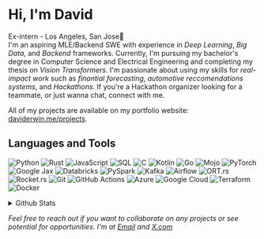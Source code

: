 <!--
## About Me:
Hello there! I'm Davi, an aspiring MLE/Backend SWE with experience in *Deep Learning*, *Big Data*, and *Backend* frameworks. Currently, I'm pursuing my bachelor's degree in Computer Science and Electrical Engineering and completing my thesis on *Vision Transformers*. 
<!-- I'm passionate about building real-world, open-source projects that provide value. I'm currently expanding my skills in native app development using React Native and exploring Generative AI. Additionally, I'm an active participant in hackathons and have won a few of them. I was also a finalist in the Smart India Hackathon 2023. If you're a hackathon organizer looking for a teammate or just want to have a chat with me, feel free to connect with me.

All of my projects are available on my portfolio website: [daviderwin.me/projects](https://daviderwin.me/projects).


## Languages and Tools
![Python](https://img.shields.io/badge/python-3670A0?style=for-the-badge&logo=python&logoColor=ffdd54)
![Rust](https://img.shields.io/badge/rust-%23000000.svg?style=for-the-badge&logo=rust&logoColor=white)
![SQL](https://img.shields.io/badge/SQL-336791?style=for-the-badge&logo=postgresql&logoColor=white)
![C](https://img.shields.io/badge/C-%2300599C.svg?style=for-the-badge&logo=c&logoColor=white)
![Kotlin](https://img.shields.io/badge/kotlin-%230095D5.svg?style=for-the-badge&logo=kotlin&logoColor=white)
![Go](https://img.shields.io/badge/go-%2300ADD8.svg?style=for-the-badge&logo=go&logoColor=white)
![Mojo](https://img.shields.io/badge/mojo-%23000000.svg?style=for-the-badge&logo=mojo&logoColor=orange)
![PyTorch](https://img.shields.io/badge/pytorch-%23EE4C2C.svg?style=for-the-badge&logo=pytorch&logoColor=white)
![Google Jax](https://img.shields.io/badge/google%20jax-%230090D8.svg?style=for-the-badge&logo=google&logoColor=white)
![Databricks](https://img.shields.io/badge/databricks-%23FF3621.svg?style=for-the-badge&logo=databricks&logoColor=white)
![PySpark](https://img.shields.io/badge/pyspark-%23E25A1C.svg?style=for-the-badge&logo=apache-spark&logoColor=white)
![Kafka](https://img.shields.io/badge/kafka-%23023144.svg?style=for-the-badge&logo=apache-kafka&logoColor=white)
![Airflow](https://img.shields.io/badge/airflow-%23017CEE.svg?style=for-the-badge&logo=apache-airflow&logoColor=white)
![ORT.rs](https://img.shields.io/badge/ort.rs-%23000000.svg?style=for-the-badge&logo=rust&logoColor=white)
![Rocket.rs](https://img.shields.io/badge/rocket.rs-%23F74C00.svg?style=for-the-badge&logo=rust&logoColor=white)
![Git](https://img.shields.io/badge/git-%23F05033.svg?style=for-the-badge&logo=git&logoColor=white)
![GitHub Actions](https://img.shields.io/badge/github%20actions-%232088FF.svg?style=for-the-badge&logo=github-actions&logoColor=white)
![Azure](https://img.shields.io/badge/azure-%230078D4.svg?style=for-the-badge&logo=microsoft-azure&logoColor=white)
![Google Cloud](https://img.shields.io/badge/google%20cloud-%234285F4.svg?style=for-the-badge&logo=google-cloud&logoColor=white)
![Terraform](https://img.shields.io/badge/terraform-%23623CE4.svg?style=for-the-badge&logo=terraform&logoColor=white)
![Docker](https://img.shields.io/badge/docker-%230db7ed.svg?style=for-the-badge&logo=docker&logoColor=white)



<details>
  <summary>Github Stats</summary>
  <p><img align="left" src="https://github-readme-stats.vercel.app/api/top-langs?username=dawi369&show_icons=true&locale=en&layout=compact&theme=midnight-purple" alt="dawi369" </p>

<p>&nbsp;<img align="center" src="https://github-readme-stats.vercel.app/api?username=dawi369&show_icons=true&locale=en&theme=midnight-purple" alt="dawi369" /></p>

<p><img align="center" src="https://github-readme-streak-stats.herokuapp.com/?user=dawi369&theme=midnight-purple" alt="dawi369" /></p>
</details>


## Lets Connect
I'm excited to connect with others via [Email](mailto:david.erwin.cz68@gmail.com) and [Twitter](https://twitter.com/0xmle) to chat about projects and tech. I am open to hearing about potential opportunities, discussing them with you, and then potentially collaborating if it's a good fit.
-->



# Hi, I'm David 

Ex-intern - Los Angeles, San Jose🌴   
I'm an aspiring MLE/Backend SWE with experience in *Deep Learning*, *Big Data*, and *Backend* frameworks. Currently, I'm pursuing my bachelor's degree in Computer Science and Electrical Engineering and completing my thesis on *Vision Transformers*. I'm passionate about using my skills for *real-impact work* such as *finantial forecasting*, *automotive reccomendations systems*, and *Hackathons*. If you're a Hackathon organizer looking for a teammate, or just wanna chat, connect with me.

All of my projects are available on my portfolio website: [daviderwin.me/projects](https://daviderwin.me/projects).

## Languages and Tools
![Python](https://img.shields.io/badge/python-3670A0?style=for-the-badge&logo=python&logoColor=ffdd54)
![Rust](https://img.shields.io/badge/rust-%23000000.svg?style=for-the-badge&logo=rust&logoColor=white)
![JavaScript](https://img.shields.io/badge/javascript-%23323330.svg?style=for-the-badge&logo=javascript&logoColor=%23F7DF1E)
![SQL](https://img.shields.io/badge/SQL-336791?style=for-the-badge&logo=postgresql&logoColor=white)
![C](https://img.shields.io/badge/C-%2300599C.svg?style=for-the-badge&logo=c&logoColor=white)
![Kotlin](https://img.shields.io/badge/kotlin-%230095D5.svg?style=for-the-badge&logo=kotlin&logoColor=white)
![Go](https://img.shields.io/badge/go-%2300ADD8.svg?style=for-the-badge&logo=go&logoColor=white)
![Mojo](https://img.shields.io/badge/mojo-%23000000.svg?style=for-the-badge&logo=mojo&logoColor=orange)
![PyTorch](https://img.shields.io/badge/pytorch-%23EE4C2C.svg?style=for-the-badge&logo=pytorch&logoColor=white)
![Google Jax](https://img.shields.io/badge/google%20jax-%230090D8.svg?style=for-the-badge&logo=google&logoColor=white)
![Databricks](https://img.shields.io/badge/databricks-%23FF3621.svg?style=for-the-badge&logo=databricks&logoColor=white)
![PySpark](https://img.shields.io/badge/pyspark-%23E25A1C.svg?style=for-the-badge&logo=apache-spark&logoColor=white)
![Kafka](https://img.shields.io/badge/kafka-%23023144.svg?style=for-the-badge&logo=apache-kafka&logoColor=white)
![Airflow](https://img.shields.io/badge/airflow-%23017CEE.svg?style=for-the-badge&logo=apache-airflow&logoColor=white)
![ORT.rs](https://img.shields.io/badge/ort.rs-%23000000.svg?style=for-the-badge&logo=rust&logoColor=white)
![Rocket.rs](https://img.shields.io/badge/rocket.rs-%23F74C00.svg?style=for-the-badge&logo=rust&logoColor=white)
![Git](https://img.shields.io/badge/git-%23F05033.svg?style=for-the-badge&logo=git&logoColor=white)
![GitHub Actions](https://img.shields.io/badge/github%20actions-%232088FF.svg?style=for-the-badge&logo=github-actions&logoColor=white)
![Azure](https://img.shields.io/badge/azure-%230078D4.svg?style=for-the-badge&logo=microsoft-azure&logoColor=white)
![Google Cloud](https://img.shields.io/badge/google%20cloud-%234285F4.svg?style=for-the-badge&logo=google-cloud&logoColor=white)
![Terraform](https://img.shields.io/badge/terraform-%23623CE4.svg?style=for-the-badge&logo=terraform&logoColor=white)
![Docker](https://img.shields.io/badge/docker-%230db7ed.svg?style=for-the-badge&logo=docker&logoColor=white)

<details>
  <summary>Github Stats</summary>
  <p><img align="left" src="https://github-readme-stats.vercel.app/api/top-langs?username=dawi369&show_icons=true&locale=en&layout=compact&theme=midnight-purple" alt="dawi369" </p>

<p>&nbsp;<img align="center" src="https://github-readme-stats.vercel.app/api?username=dawi369&show_icons=true&locale=en&theme=midnight-purple" alt="dawi369" /></p>

<p><img align="center" src="https://github-readme-streak-stats.herokuapp.com/?user=dawi369&theme=midnight-purple" alt="dawi369" /></p>
</details>




*Feel free to reach out if you want to collaborate on any projects or see potential for opportunities. I'm at 
[Email](mailto:david.erwin.cz68@gmail.com) and [X.com](https://twitter.com/0xmle)*
